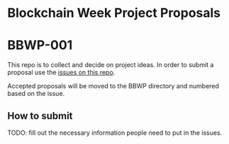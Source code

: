 Blockchain Week Project Proposals
=======
# BBWP-001 

This repo is to collect and decide on project ideas. In order to submit a proposal use the [issues on this repo](https://github.com/ledgerz/project-ideas/issues).

Accepted proposals will be moved to the BBWP directory and numbered based on the issue.

## How to submit

TODO: fill out the necessary information people need to put in the issues.
